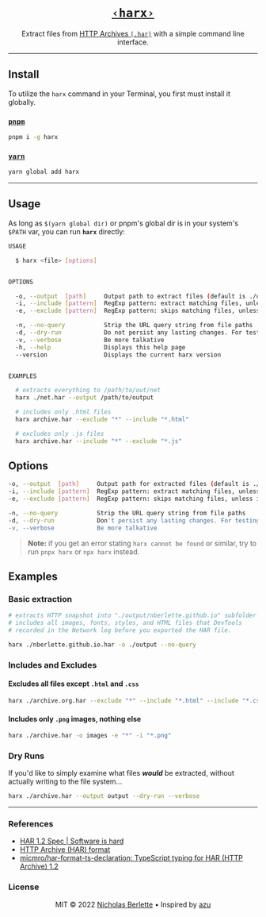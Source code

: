 <div align="center">
  
<h1><code><a href="https://npm.im/harx">‹harx›</code></a></h1>

<p>
  
  Extract files from <a href="https://w3c.github.io/web-performance/specs/HAR/Overview.html" target="_blank" rel="noopener noreferrer" title="HTTP Archive (HAR) format">HTTP Archives <code>(.har)</code></a> with a simple command line interface.
  
</p>
  
</div>

---  

## Install

To utilize the `harx` command in your Terminal, you first must install it globally.

### [`pnpm`](https://pnpm.io)

```bash
pnpm i -g harx
```

### [`yarn`](https://yarnpkg.com)

```bash
yarn global add harx
```

---  

## Usage

As long as `$(yarn global dir)` or pnpm's global dir is in your system's `$PATH` var, you can run **`harx`** directly:

```bash
USAGE

  $ harx <file> [options]


OPTIONS

  -o, --output  [path]     Output path to extract files (default is ./output) 
  -i, --include [pattern]  RegExp pattern: extract matching files, unless excluded
  -e, --exclude [pattern]  RegExp pattern: skips matching files, unless included

  -n, --no-query           Strip the URL query string from file paths
  -d, --dry-run            Do not persist any lasting changes. For testing.
  -v, --verbose            Be more talkative
  -h, --help               Displays this help page
  --version                Displays the current harx version


EXAMPLES

  # extracts everything to /path/to/out/net
  harx ./net.har --output /path/to/output

  # includes only .html files
  harx archive.har --exclude "*" --include "*.html"

  # excludes only .js files
  harx archive.har --include "*" --exclude "*.js" 
```

## Options

```bash
-o, --output  [path]     Output path for extracted files (default is ./output) 
-i, --include [pattern]  RegExp pattern: extract matching files, unless excluded
-e, --exclude [pattern]  RegExp pattern: skips matching files, unless included

-n, --no-query           Strip the URL query string from file paths
-d, --dry-run            Don't persist any lasting changes. For testing.
-v, --verbose            Be more talkative
```

> **Note:** if you get an error stating `harx cannot be found` or similar, try to run `pnpx harx` or `npx harx` instead.

## Examples

### Basic extraction

```bash
# extracts HTTP snapshot into "./output/nberlette.github.io" subfolder
# includes all images, fonts, styles, and HTML files that DevTools
# recorded in the Network log before you exported the HAR file.

harx ./nberlette.github.io.har -o ./output --no-query
```

### Includes and Excludes

#### Excludes all files except `.html` and `.css`

```bash
harx ./archive.org.har --exclude "*" --include "*.html" --include "*.css"
```

#### Includes only `.png` images, nothing else

```bash
harx ./archive.har -o images -e "*" -i "*.png"
```

### Dry Runs

If you'd like to simply examine what files **_would_** be extracted, without actually writing to the file system...

```bash
harx ./archive.har --output output --dry-run --verbose
```

---  

### References

* [HAR 1.2 Spec | Software is hard](http://www.softwareishard.com/blog/har-12-spec/ "HAR 1.2 Spec | Software is hard")
* [HTTP Archive (HAR) format](https://w3c.github.io/web-performance/specs/HAR/Overview.html "HTTP Archive (HAR) format")
* [micmro/har-format-ts-declaration: TypeScript typing for HAR (HTTP Archive) 1.2](https://github.com/micmro/har-format-ts-declaration "micmro/har-format-ts-declaration: TypeScript typing for HAR (HTTP Archive) 1.2")

### License

<div align="center">
  
MIT © 2022 [Nicholas Berlette](https://github.com/nberlette) • Inspired by [azu](https://github.com/azu)
  
</div>
